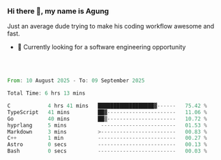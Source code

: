 ### Hi there 👋, my name is Agung
Just an average dude trying to make his coding workflow awesome and fast.

<!--
**agungfir98/agungfir98** is a ✨ _special_ ✨ repository because its `README.md` (this file) appears on your GitHub profile.
-->

- 🔭 Currently looking for a software engineering opportunity
<br/>
<br/>
<!--START_SECTION:waka-->

```rust
From: 10 August 2025 - To: 09 September 2025

Total Time: 6 hrs 13 mins

C            4 hrs 41 mins   ██████████████████▓------   75.42 %
TypeScript   41 mins         ██▓----------------------   11.06 %
Go           40 mins         ██▒----------------------   10.72 %
hyprlang     5 mins           ------------------------   01.53 %
Markdown     3 mins          >------------------------   00.83 %
C++          1 min           -------------------------   00.27 %
Astro        0 secs          -------------------------   00.13 %
Bash         0 secs          -------------------------   00.03 %
```

<!--END_SECTION:waka-->

